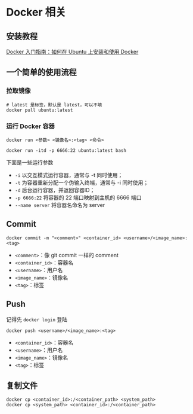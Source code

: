 # Docker 相关

## 安装教程

[Docker 入门指南：如何在 Ubuntu 上安装和使用 Docker](https://kalasearch.cn/community/tutorials/how-to-install-and-use-docker-on-ubuntu/)

## 一个简单的使用流程

### 拉取镜像

```shell
# latest 是标签，默认是 latest，可以不填
docker pull ubuntu:latest
```

### 运行 Docker 容器

```shell
docker run <参数> <镜像名>:<tag> <命令>

docker run -itd -p 6666:22 ubuntu:latest bash
```
下面是一些运行参数

* `-i` 以交互模式运行容器，通常与 -t 同时使用；
* `-t` 为容器重新分配一个伪输入终端，通常与 -i 同时使用；
* `-d` 后台运行容器，并返回容器ID；
* `-p 6666:22` 将容器的 22 端口映射到主机的 6666 端口
* `--name server` 将容器名命名为 server

## Commit

```shell
docker commit -m "<comment>" <container_id> <username>/<image_name>:<tag>
```

* `<comment>`：像 git commit 一样的 comment
* `<container_id>`：容器名
* `<username>`：用户名
* `<image_name>`：镜像名
* `<tag>`：标签


## Push

记得先 `docker login` 登陆

```shell
docker push <username>/<image_name>:<tag>
```

* `<container_id>`：容器名
* `<username>`：用户名
* `<image_name>`：镜像名
* `<tag>`：标签

## 复制文件

```shell
docker cp <container_id>:/<container_path> <system_path>
docker cp <system_path> <container_id>:/<container_path>
```